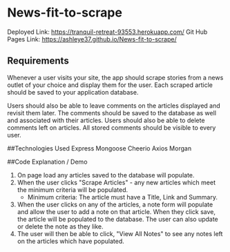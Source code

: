 # News-fit-to-scrape
Deployed Link: https://tranquil-retreat-93553.herokuapp.com/
Git Hub Pages Link: https://ashleye37.github.io/News-fit-to-scrape/ 

## Requirements
Whenever a user visits your site, the app should scrape stories from a news outlet of your choice and display them for the user. Each scraped article should be saved to your application database. 

Users should also be able to leave comments on the articles displayed and revisit them later. The comments should be saved to the database as well and associated with their articles. Users should also be able to delete comments left on articles. All stored comments should be visible to every user.

##Technologies Used
Express
Mongoose
Cheerio
Axios
Morgan

##Code Explanation / Demo
1. On page load any articles saved to the database will populate. 
2. When the user clicks "Scrape Articles" - any new articles which meet the minimum criteria will be populated. 
    - Minimum criteria: The article must have a Title, Link and Summary.
3. When the user clicks on any of the articles, a note form will populate and allow the user to add a note on that article. When they click save, the article will be populated to the database. The user can also update or delete the note as they like.
4. The user will then be able to click, "View All Notes" to see any notes left on the articles which have populated.